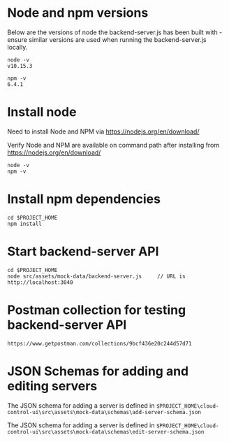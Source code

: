 # Node and npm versions
Below are the versions of node the backend-server.js has been built with - ensure similar versions are used
when running the backend-server.js locally.

 ```
node -v
v10.15.3

npm -v
6.4.1
 ```

# Install node 
Need to install Node and NPM via https://nodejs.org/en/download/

Verify Node and NPM are available on command path after installing from https://nodejs.org/en/download/
```
node -v
npm -v
```

# Install npm dependencies
```
cd $PROJECT_HOME
npm install
```

# Start backend-server API
```
cd $PROJECT_HOME
node src/assets/mock-data/backend-server.js     // URL is http://localhost:3040
```


# Postman collection for testing backend-server API
```
https://www.getpostman.com/collections/9bcf436e20c244d57d71
```

# JSON Schemas for adding and editing servers
The JSON schema for adding a server is defined in ``` $PROJECT_HOME\cloud-control-ui\src\assets\mock-data\schemas\add-server-schema.json  ```

The JSON schema for adding a server is defined in ``` $PROJECT_HOME\cloud-control-ui\src\assets\mock-data\schemas\edit-server-schema.json  ```
